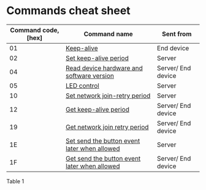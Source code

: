 # Commands cheat sheet

| **Command code, \[hex]** | **Command name**                                                                                                           | **Sent from**      |
| ------------------------ | -------------------------------------------------------------------------------------------------------------------------- | ------------------ |
| 01                       | [Keep-alive](keep-alive.md)                                                                                                | End device         |
| 02                       | [Set keep-alive period](keep-alive.md#set-keep-alive-period-command-explanation)                                           | Server             |
| 04                       | [Read device hardware and software version](read-device-hardware-and-software-version-command-explanation.md)              | Server/ End device |
| 05                       | [LED control](led-control-command-explanation.md)                                                                          | Server             |
| 10                       | [Set network join-retry period](network-related-settings.md#set-network-join-retry-period-command-explanation)             | Server             |
| 12                       | [Get keep-alive period](keep-alive.md#get-keep-alive-period-command-explanation)                                           | Server/ End device |
| 19                       | [Get network join retry period](network-related-settings.md#get-network-join-retry-period-command-explanation)             | Server/ End device |
| 1E                       | [Set send the button event later when allowed](network-related-settings.md#set-send-event-button-later-when-it-is-allowed) | Server             |
| 1F                       | [Get send the button event later when allowed](network-related-settings.md#get-send-event-button-later-when-it-is-allowed) | Server/ End device |

Table 1
